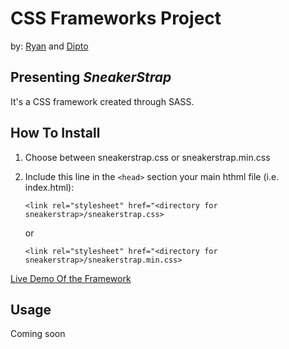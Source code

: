 # CSS Frameworks Project

by: [Ryan](https://github.com/rvvergara) and [Dipto](https://github.com/dipto0321)

## Presenting _SneakerStrap_

<p>It's a CSS framework created through SASS.</p>

## How To Install

1. Choose between sneakerstrap.css or sneakerstrap.min.css
2. Include this line in the `<head>` section your main hthml file (i.e. index.html):

   `<link rel="stylesheet" href="<directory for sneakerstrap>/sneakerstrap.css>`

   or

   `<link rel="stylesheet" href="<directory for sneakerstrap>/sneakerstrap.min.css>`

[Live Demo Of the Framework]("https://cdn.rawgit.com/rvvergara/css-framework/95edba80/index.html")

## Usage

Coming soon
